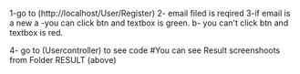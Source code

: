 1-go to (http://localhost/User/Register) 
2- email filed is reqired 
3-if email is a new
	 a -you can click btn and textbox is green.
	 b- you can't click btn and textbox is red.

4- go to (Usercontroller) to see code
#You can see Result screenshoots from Folder RESULT (above)

